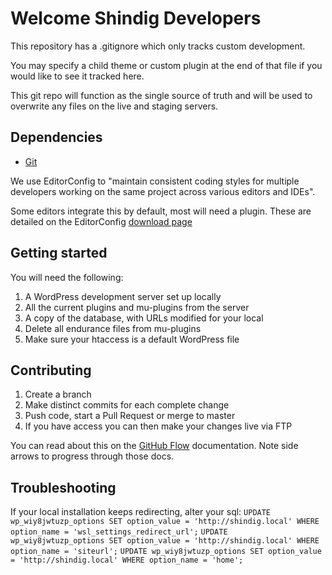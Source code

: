 # Welcome Shindig Developers

This repository has a .gitignore which only tracks custom development. 

You may specify a child theme or custom plugin at the end of that file
if you would like to see it tracked here. 

This git repo will function as the single source of truth and will be
used to overwrite any files on the live and staging servers. 

## Dependencies
* [Git](https://git-scm.com/book/en/v2/Getting-Started-Installing-Git)

We use EditorConfig to "maintain consistent coding styles for multiple
developers working on the same project across various editors and IDEs". 

Some editors integrate this by default, most will need a plugin. These are
detailed on the EditorConfig [download page](https://editorconfig.org/#download) 

## Getting started

You will need the following: 

1. A WordPress development server set up locally
2. All the current plugins and mu-plugins from the server
3. A copy of the database, with URLs modified for your local
4. Delete all endurance files from mu-plugins
5. Make sure your htaccess is a default WordPress file

## Contributing
 1. Create a branch
 2. Make distinct commits for each complete change
 3. Push code, start a Pull Request or merge to master
 4. If you have access you can then make your changes live via FTP

You can read about this on the [GitHub Flow](https://guides.github.com/introduction/flow/)
documentation. Note side arrows to progress through those docs.

## Troubleshooting
If your local installation keeps redirecting, alter your sql:
`UPDATE wp_wiy8jwtuzp_options SET option_value = 'http://shindig.local' WHERE option_name = 'wsl_settings_redirect_url';` 
`UPDATE wp_wiy8jwtuzp_options SET option_value = 'http://shindig.local' WHERE option_name = 'siteurl';` 
`UPDATE wp_wiy8jwtuzp_options SET option_value = 'http://shindig.local' WHERE option_name = 'home';` 
